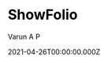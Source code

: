 ---
title: ShowFolio
github: https://github.com/apvarun/showfolio-hugo-theme
demo: https://showfolio.vercel.app/
author: Varun A P
date: 2021-04-26T00:00:00.000Z
ssg:
  - Hugo
cms:
  - Markdown
css:
  - Tailwind
archetype:
  - Blog
  - Portfolio
description: Modern portfolio theme for your Hugo site
draft: false
publish_date: '2021-04-24T12:51:41Z'
update_date: '2022-04-27T05:02:51Z'
github_star: 70
github_fork: 30
---